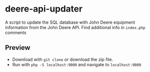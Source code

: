 # deere-api-updater
A script to update the SQL database with John Deere equipment information from the John Deere API.
Find additional info in `index.php` comments

## Preview
* Download with `git clone` or download the zip file.
* Run with `php -S localhost:9000` and navigate to `localhost:9000`

